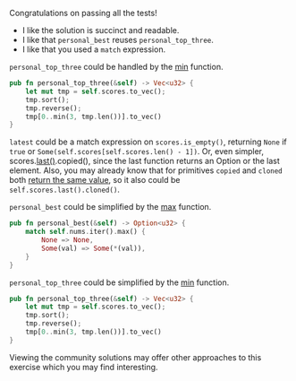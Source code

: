 Congratulations on passing all the tests!

 * I like the solution is succinct and readable.
 * I like that `personal_best` reuses `personal_top_three`.
 * I like that you used a `match` expression.

`personal_top_three` could be handled by the
[min](https://doc.rust-lang.org/std/iter/trait.Iterator.html#method.min)
function.

```rust
pub fn personal_top_three(&self) -> Vec<u32> {
    let mut tmp = self.scores.to_vec();
    tmp.sort();
    tmp.reverse();
    tmp[0..min(3, tmp.len())].to_vec()
}
```

`latest` could be a match expression on `scores.is_empty()`, returning `None`
if `true` or `Some(self.scores[self.scores.len() - 1])`. Or, even simpler,
scores.[last()](https://doc.rust-lang.org/std/primitive.slice.html#method.last).copied(),
since the last function returns an Option or the last element. Also, you may
already know that for primitives `copied` and `cloned` both [return the same
value](https://doc.rust-lang.org/std/marker/trait.Copy.html#whats-the-difference-between-copy-and-clone),
so it also could be `self.scores.last().cloned()`.

`personal_best` could be simplified by the
[max](https://doc.rust-lang.org/std/iter/trait.Iterator.html#method.max)
function.

```rust
pub fn personal_best(&self) -> Option<u32> {
    match self.nums.iter().max() {
        None => None,
        Some(val) => Some(*(val)),
    }
}
```

`personal_top_three` could be simplified by the
[min](https://doc.rust-lang.org/std/iter/trait.Iterator.html#method.min)
function.

```rust
pub fn personal_top_three(&self) -> Vec<u32> {
    let mut tmp = self.scores.to_vec();
    tmp.sort();
    tmp.reverse();
    tmp[0..min(3, tmp.len())].to_vec()
}
```

Viewing the community solutions may offer other approaches to this exercise
which you may find interesting.
